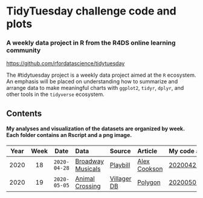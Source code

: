 # TidyTuesday challenge code and plots

### A weekly data project in R from the R4DS online learning community

https://github.com/rfordatascience/tidytuesday

The #tidytuesday project is a weekly data project aimed at the `R` ecosystem. An emphasis will be placed on understanding how to summarize and arrange data to make meaningful charts with `ggplot2`, `tidyr`, `dplyr`, and other tools in the `tidyverse` ecosystem.

## Contents 
#### My analyses and visualization of the datasets are organized by week. Each folder contains an Rscript and a png image.

| Year | Week | Date | Data | Source | Article | My code and plot |
| :---: | :---: | :---: | :--- | :--- | :---| :---|
| 2020 | 18 | `2020-04-28` | [Broadway Musicals](https://github.com/rfordatascience/tidytuesday/tree/master/data/2020/2020-04-28) | [Playbill](https://www.playbill.com/grosses) | [Alex Cookson](https://www.alexcookson.com/post/most-successful-broadway-show-of-all-time/) | [20200428_BroadwayMusicals/](20200428_BroadwayMusicals/) |
| 2020 | 19 | `2020-05-05` | [Animal Crossing](https://github.com/rfordatascience/tidytuesday/tree/master/data/2020/2020-05-05) | [Villager DB](https://github.com/jefflomacy/villagerdb) | [Polygon](https://www.polygon.com/2020/4/2/21201065/animal-crossing-new-horizons-calm-mindfulness-coronavirus-quarantine) |  [20200505_AnimalCrossing/](20200505_AnimalCrossing/) |
